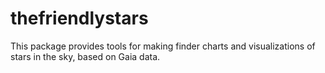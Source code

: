# thefriendlystars

This package provides tools for making finder charts and visualizations of stars in the sky, based on Gaia data. 